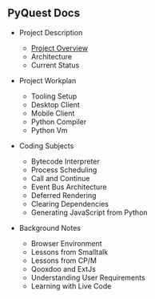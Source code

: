 ## PyQuest Docs

- Project Description
    - [Project Overview](./?path=project_description/001_project_overview)
    - Architecture
    - Current Status

- Project Workplan
    - Tooling Setup
    - Desktop Client
    - Mobile Client
    - Python Compiler
    - Python Vm
  
- Coding Subjects
    - Bytecode Interpreter
    - Process Scheduling
    - Call and Continue
    - Event Bus Architecture
    - Deferred Rendering
    - Clearing Dependencies
    - Generating JavaScript from Python

- Background Notes
    - Browser Environment
    - Lessons from Smalltalk
    - Lessons from CP/M
    - Qooxdoo and ExtJs
    - Understanding User Requirements
    - Learning with Live Code
